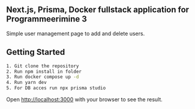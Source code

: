 ## Next.js, Prisma, Docker fullstack application for Programmeerimine 3

Simple user management page to add and delete users.

## Getting Started

```bash
1. Git clone the repository
2. Run npm install in folder
3. Run docker compose up -d
4. Run yarn dev
5. For DB acces run npx prisma studio
```

Open [http://localhost:3000](http://localhost:3000) with your browser to see the result.


